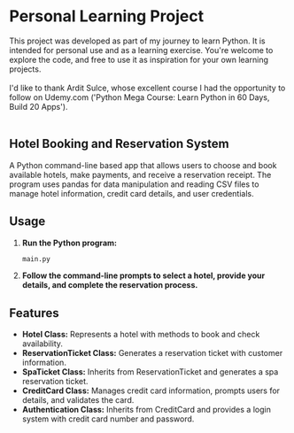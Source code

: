 # Personal Learning Project

This project was developed as part of my journey to learn Python. It is intended for personal use and as a learning exercise. You're welcome to explore the code, and free to use it as inspiration for your own learning projects.
<br>
<br>
I'd like to thank Ardit Sulce, whose excellent course I had the opportunity to follow on Udemy.com ('Python Mega Course: Learn Python in 60 Days, Build 20 Apps').
<br>
<br>

## Hotel Booking and Reservation System

A Python command-line based app that allows users to choose and book available hotels, make payments, and receive a reservation receipt. 
The program uses pandas for data manipulation and reading CSV files to manage hotel information, credit card details, and user credentials.

## Usage

1. **Run the Python program:**
    ```bash
    main.py
    ```

2. **Follow the command-line prompts to select a hotel, provide your details, and complete the reservation process.**

## Features

- **Hotel Class:** Represents a hotel with methods to book and check availability.
- **ReservationTicket Class:** Generates a reservation ticket with customer information.
- **SpaTicket Class:** Inherits from ReservationTicket and generates a spa reservation ticket.
- **CreditCard Class:** Manages credit card information, prompts users for details, and validates the card.
- **Authentication Class:** Inherits from CreditCard and provides a login system with credit card number and password.
